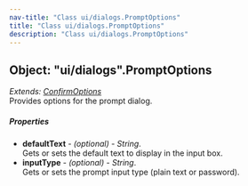 ```yaml
---
nav-title: "Class ui/dialogs.PromptOptions"
title: "Class ui/dialogs.PromptOptions"
description: "Class ui/dialogs.PromptOptions"
---
```

## Object: "ui/dialogs".PromptOptions  
_Extends:_ [_ConfirmOptions_](../../ui/dialogs/ConfirmOptions.md)  
Provides options for the prompt dialog.

##### Properties
 - **defaultText** - _(optional)_ - _String_.    
  Gets or sets the default text to display in the input box.
 - **inputType** - _(optional)_ - _String_.    
  Gets or sets the prompt input type (plain text or password).